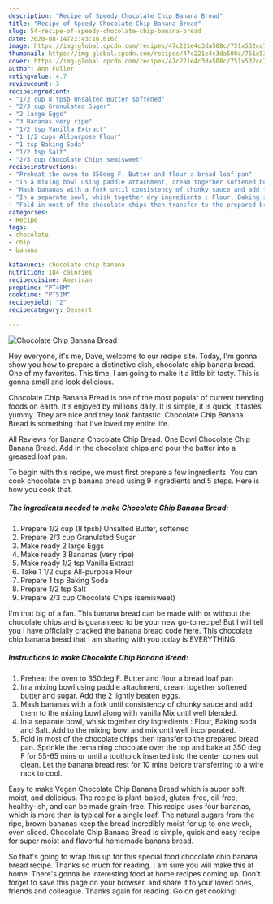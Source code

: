 ```yaml
---
description: "Recipe of Speedy Chocolate Chip Banana Bread"
title: "Recipe of Speedy Chocolate Chip Banana Bread"
slug: 54-recipe-of-speedy-chocolate-chip-banana-bread
date: 2020-08-14T22:43:16.616Z
image: https://img-global.cpcdn.com/recipes/47c221e4c3da508c/751x532cq70/chocolate-chip-banana-bread-recipe-main-photo.jpg
thumbnail: https://img-global.cpcdn.com/recipes/47c221e4c3da508c/751x532cq70/chocolate-chip-banana-bread-recipe-main-photo.jpg
cover: https://img-global.cpcdn.com/recipes/47c221e4c3da508c/751x532cq70/chocolate-chip-banana-bread-recipe-main-photo.jpg
author: Ann Fuller
ratingvalue: 4.7
reviewcount: 3
recipeingredient:
- "1/2 cup 8 tpsb Unsalted Butter softened"
- "2/3 cup Granulated Sugar"
- "2 large Eggs"
- "3 Bananas very ripe"
- "1/2 tsp Vanilla Extract"
- "1 1/2 cups Allpurpose Flour"
- "1 tsp Baking Soda"
- "1/2 tsp Salt"
- "2/3 cup Chocolate Chips semisweet"
recipeinstructions:
- "Preheat the oven to 350deg F. Butter and flour a bread loaf pan"
- "In a mixing bowl using paddle attachment, cream together softened butter and sugar. Add the 2 lightly beaten eggs."
- "Mash bananas with a fork until consistency of chunky sauce and add them to the mixing bowl along with vanilla Mix until well blended."
- "In a separate bowl, whisk together dry ingredients : Flour, Baking soda and Salt. Add to the mixing bowl and mix until well incorporated."
- "Fold in most of the chocolate chips then transfer to the prepared bread pan. Sprinkle the remaining chocolate over the top and bake at 350 deg F for 55-65 mins or until a toothpick inserted into the center comes out clean. Let the banana bread rest for 10 mins before transferring to a wire rack to cool."
categories:
- Recipe
tags:
- chocolate
- chip
- banana

katakunci: chocolate chip banana 
nutrition: 184 calories
recipecuisine: American
preptime: "PT40M"
cooktime: "PT51M"
recipeyield: "2"
recipecategory: Dessert

---
```



![Chocolate Chip Banana Bread](https://img-global.cpcdn.com/recipes/47c221e4c3da508c/751x532cq70/chocolate-chip-banana-bread-recipe-main-photo.jpg)

Hey everyone, it's me, Dave, welcome to our recipe site. Today, I'm gonna show you how to prepare a distinctive dish, chocolate chip banana bread. One of my favorites. This time, I am going to make it a little bit tasty. This is gonna smell and look delicious.

Chocolate Chip Banana Bread is one of the most popular of current trending foods on earth. It's enjoyed by millions daily. It is simple, it is quick, it tastes yummy. They are nice and they look fantastic. Chocolate Chip Banana Bread is something that I've loved my entire life.

All Reviews for Banana Chocolate Chip Bread. One Bowl Chocolate Chip Banana Bread. Add in the chocolate chips and pour the batter into a greased loaf pan.


To begin with this recipe, we must first prepare a few ingredients. You can cook chocolate chip banana bread using 9 ingredients and 5 steps. Here is how you cook that.

<!--inarticleads1-->

##### The ingredients needed to make Chocolate Chip Banana Bread:

1. Prepare 1/2 cup (8 tpsb) Unsalted Butter, softened
1. Prepare 2/3 cup Granulated Sugar
1. Make ready 2 large Eggs
1. Make ready 3 Bananas (very ripe)
1. Make ready 1/2 tsp Vanilla Extract
1. Take 1 1/2 cups All-purpose Flour
1. Prepare 1 tsp Baking Soda
1. Prepare 1/2 tsp Salt
1. Prepare 2/3 cup Chocolate Chips (semisweet)


I&#39;m that big of a fan. This banana bread can be made with or without the chocolate chips and is guaranteed to be your new go-to recipe! But I will tell you I have officially cracked the banana bread code here. This chocolate chip banana bread that I am sharing with you today is EVERYTHING. 

<!--inarticleads2-->

##### Instructions to make Chocolate Chip Banana Bread:

1. Preheat the oven to 350deg F. Butter and flour a bread loaf pan
1. In a mixing bowl using paddle attachment, cream together softened butter and sugar. Add the 2 lightly beaten eggs.
1. Mash bananas with a fork until consistency of chunky sauce and add them to the mixing bowl along with vanilla Mix until well blended.
1. In a separate bowl, whisk together dry ingredients : Flour, Baking soda and Salt. Add to the mixing bowl and mix until well incorporated.
1. Fold in most of the chocolate chips then transfer to the prepared bread pan. Sprinkle the remaining chocolate over the top and bake at 350 deg F for 55-65 mins or until a toothpick inserted into the center comes out clean. Let the banana bread rest for 10 mins before transferring to a wire rack to cool.


Easy to make Vegan Chocolate Chip Banana Bread which is super soft, moist, and delicious. The recipe is plant-based, gluten-free, oil-free, healthy-ish, and can be made grain-free. This recipe uses four bananas, which is more than is typical for a single loaf. The natural sugars from the ripe, brown bananas keep the bread incredibly moist for up to one week, even sliced. Chocolate Chip Banana Bread is simple, quick and easy recipe for super moist and flavorful homemade banana bread. 

So that's going to wrap this up for this special food chocolate chip banana bread recipe. Thanks so much for reading. I am sure you will make this at home. There's gonna be interesting food at home recipes coming up. Don't forget to save this page on your browser, and share it to your loved ones, friends and colleague. Thanks again for reading. Go on get cooking!
